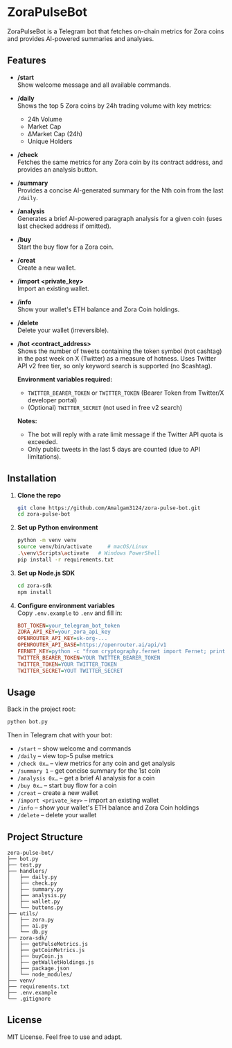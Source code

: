 # ZoraPulseBot

ZoraPulseBot is a Telegram bot that fetches on-chain metrics for Zora coins and provides AI-powered summaries and analyses.

## Features

- **/start**  
  Show welcome message and all available commands.
- **/daily**  
  Shows the top 5 Zora coins by 24h trading volume with key metrics:
  - 24h Volume  
  - Market Cap  
  - ΔMarket Cap (24h)  
  - Unique Holders  
- **/check <contract>**  
  Fetches the same metrics for any Zora coin by its contract address, and provides an analysis button.
- **/summary <number>**  
  Provides a concise AI-generated summary for the Nth coin from the last `/daily`.
- **/analysis <contract>**  
  Generates a brief AI-powered paragraph analysis for a given coin (uses last checked address if omitted).
- **/buy <contract>**  
  Start the buy flow for a Zora coin.
- **/creat**  
  Create a new wallet.
- **/import <private_key>**  
  Import an existing wallet.
- **/info**  
  Show your wallet's ETH balance and Zora Coin holdings.
- **/delete**  
  Delete your wallet (irreversible).
- **/hot <contract_address>**  
  Shows the number of tweets containing the token symbol (not cashtag) in the past week on X (Twitter) as a measure of hotness. Uses Twitter API v2 free tier, so only keyword search is supported (no $cashtag).  
  
  **Environment variables required:**
  - `TWITTER_BEARER_TOKEN` or `TWITTER_TOKEN` (Bearer Token from Twitter/X developer portal)
  - (Optional) `TWITTER_SECRET` (not used in free v2 search)
  
  **Notes:**
  - The bot will reply with a rate limit message if the Twitter API quota is exceeded.
  - Only public tweets in the last 5 days are counted (due to API limitations).
## Installation

1. **Clone the repo**  
   ```bash
   git clone https://github.com/Amalgam3124/zora-pulse-bot.git
   cd zora-pulse-bot
   ```

2. **Set up Python environment**  
   ```bash
   python -m venv venv
   source venv/bin/activate     # macOS/Linux
   .\venv\Scripts\activate   # Windows PowerShell
   pip install -r requirements.txt
   ```

3. **Set up Node.js SDK**  
   ```bash
   cd zora-sdk
   npm install
   ```

4. **Configure environment variables**  
   Copy `.env.example` to `.env` and fill in:
   ```ini
   BOT_TOKEN=your_telegram_bot_token
   ZORA_API_KEY=your_zora_api_key
   OPENROUTER_API_KEY=sk-org-...
   OPENROUTER_API_BASE=https://openrouter.ai/api/v1
   FERNET_KEY=python -c "from cryptography.fernet import Fernet; print(Fernet.generate_key().decode())"
   TWITTER_BEARER_TOKEN=YOUR TWITTER_BEARER_TOKEN
   TWITTER_TOKEN=YOUR TWITTER_TOKEN
   TWITTER_SECRET=YOUT TWITTER_SECRET
   ```

## Usage

Back in the project root:

```bash
python bot.py
```

Then in Telegram chat with your bot:

- `/start` – show welcome and commands  
- `/daily` – view top-5 pulse metrics  
- `/check 0x…` – view metrics for any coin and get analysis  
- `/summary 1` – get concise summary for the 1st coin  
- `/analysis 0x…` – get a brief AI analysis for a coin  
- `/buy 0x…` – start buy flow for a coin  
- `/creat` – create a new wallet  
- `/import <private_key>` – import an existing wallet  
- `/info` – show your wallet's ETH balance and Zora Coin holdings  
- `/delete` – delete your wallet

## Project Structure

```
zora-pulse-bot/
├── bot.py
├── test.py
├── handlers/
│   ├── daily.py
│   ├── check.py
│   ├── summary.py
│   ├── analysis.py
│   ├── wallet.py
│   └── buttons.py
├── utils/
│   ├── zora.py
│   ├── ai.py
│   └── db.py
├── zora-sdk/
│   ├── getPulseMetrics.js
│   ├── getCoinMetrics.js
│   ├── buyCoin.js
│   ├── getWalletHoldings.js
│   ├── package.json
│   └── node_modules/
├── venv/
├── requirements.txt
├── .env.example
└── .gitignore
```

## License

MIT License. Feel free to use and adapt.
